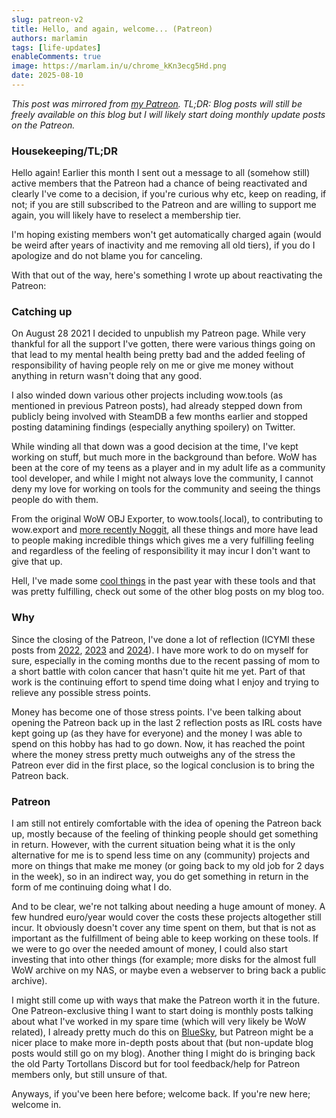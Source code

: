 ```yaml
---
slug: patreon-v2
title: Hello, and again, welcome... (Patreon)
authors: marlamin
tags: [life-updates]
enableComments: true
image: https://marlam.in/u/chrome_kKn3ecg5Hd.png
date: 2025-08-10
---
```


_This post was mirrored from [my Patreon](https://www.patreon.com/marlamin). TL;DR: Blog posts will still be freely available on this blog but I will likely start doing monthly update posts on the Patreon._

### Housekeeping/TL;DR
Hello again! Earlier this month I sent out a message to all (somehow still) active members that the Patreon had a chance of being reactivated and clearly I've come to a decision, if you're curious why etc, keep on reading, if not; if you are still subscribed to the Patreon and are willing to support me again, you will likely have to reselect a membership tier.

I'm hoping existing members won't get automatically charged again (would be weird after years of inactivity and me removing all old tiers), if you do I apologize and do not blame you for canceling.

With that out of the way, here's something I wrote up about reactivating the Patreon:

<!--truncate-->

### Catching up
On August 28 2021 I decided to unpublish my Patreon page. While very thankful for all the support I've gotten, there were various things going on that lead to my mental health being pretty bad and the added feeling of responsibility of having people rely on me or give me money without anything in return wasn't doing that any good. 

I also winded down various other projects including wow.tools (as mentioned in previous Patreon posts), had already stepped down from publicly being involved with SteamDB a few months earlier and stopped posting datamining findings (especially anything spoilery) on Twitter.

While winding all that down was a good decision at the time, I've kept working on stuff, but much more in the background than before. WoW has been at the core of my teens as a player and in my adult life as a community tool developer, and while I might not always love the community, I cannot deny my love for working on tools for the community and seeing the things people do with them. 

From the original WoW OBJ Exporter, to wow.tools(.local), to contributing to wow.export and [more recently Noggit](https://blog.marlam.in/modding-wow-part2), all these things and more have lead to people making incredible things which gives me a very fulfilling feeling and regardless of the feeling of responsibility it may incur I don't want to give that up. 

Hell, I've made some [cool things](https://blog.marlam.in/the-tavern) in the past year with these tools and that was pretty fulfilling, check out some of the other blog posts on my blog too.

### Why 
Since the closing of the Patreon, I've done a lot of reflection (ICYMI these posts from [2022](https://blog.marlam.in/reflection), [2023](https://blog.marlam.in/reflection-the-sequel) and [2024](https://blog.marlam.in/reflection-2024)). I have more work to do on myself for sure, especially in the coming months due to the recent passing of mom to a short battle with colon cancer that hasn't quite hit me yet. Part of that work is the continuing effort to spend time doing what I enjoy and trying to relieve any possible stress points.

Money has become one of those stress points. I've been talking about opening the Patreon back up in the last 2 reflection posts as IRL costs have kept going up (as they have for everyone) and the money I was able to spend on this hobby has had to go down. Now, it has reached the point where the money stress pretty much outweighs any of the stress the Patreon ever did in the first place, so the logical conclusion is to bring the Patreon back.

### Patreon
I am still not entirely comfortable with the idea of opening the Patreon back up, mostly because of the feeling of thinking people should get something in return. However, with the current situation being what it is the only alternative for me is to spend less time on any (community) projects and more on things that make me money (or going back to my old job for 2 days in the week), so in an indirect way, you do get something in return in the form of me continuing doing what I do.

And to be clear, we're not talking about needing a huge amount of money. A few hundred euro/year would cover the costs these projects altogether still incur. It obviously doesn't cover any time spent on them, but that is not as important as the fulfillment of being able to keep working on these tools. If we were to go over the needed amount of money, I could also start investing that into other things (for example; more disks for the almost full WoW archive on my NAS, or maybe even a webserver to bring back a public archive).

I might still come up with ways that make the Patreon worth it in the future. One Patreon-exclusive thing I want to start doing is monthly posts talking about what I've worked in my spare time (which will very likely be WoW related), I already pretty much do this on [BlueSky](https://bsky.app/profile/marlam.in), but Patreon might be a nicer place to make more in-depth posts about that (but non-update blog posts would still go on my blog). Another thing I might do is bringing back the old Party Tortollans Discord but for tool feedback/help for Patreon members only, but still unsure of that. 

Anyways, if you've been here before; welcome back. If you're new here; welcome in.